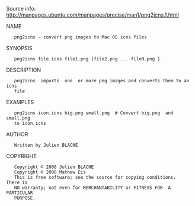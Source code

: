 Source info: http://manpages.ubuntu.com/manpages/precise/man1/png2icns.1.html

NAME

       png2icns - convert png images to Mac OS icns files

SYNOPSIS

       png2icns file.icns file1.png [file2.png ... fileN.png ]

DESCRIPTION

       png2icns  imports  one  or more png images and converts them to an icns
       file

EXAMPLES

       png2icns icon.icns big.png small.png  # Convert big.png  and  small.png
       to icon.icns

AUTHOR

       Written by Julien BLACHE

COPYRIGHT

       Copyright © 2008 Julien BLACHE
       Copyright © 2008 Mathew Eis
       This is free software; see the source for copying conditions.  There is
       NO warranty; not even for MERCHANTABILITY or FITNESS FOR  A  PARTICULAR
       PURPOSE.

